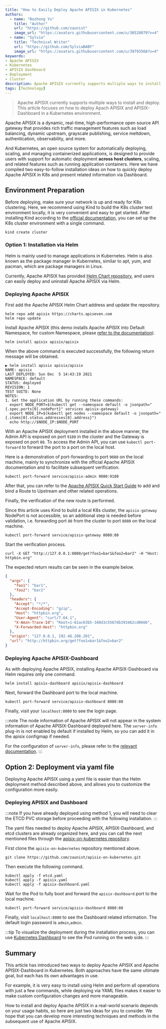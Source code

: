 ```yaml
---
title: "How to Easily Deploy Apache APISIX in Kubernetes"
authors:
  - name: "Bozhong Yu"
    title: "Author"
    url: "https://github.com/zaunist"
    image_url: "https://avatars.githubusercontent.com/u/38528079?v=4"
  - name: "Sylvia"
    title: "Technical Writer"
    url: "https://github.com/SylviaBABY"
    image_url: "https://avatars.githubusercontent.com/u/39793568?v=4"
keywords: 
- Apache APISIX
- Kubernetes
- APISIX Dashboard
- Deployment
- Cluster
description: Apache APISIX currently supports multiple ways to install and deploy. This article focuses on how to deploy Apach APISIX and APISIX-Dashboard in a Kubernetes environment.
tags: [Technology]
---
```


> Apache APISIX currently supports multiple ways to install and deploy. This article focuses on how to deploy Apach APISIX and APISIX-Dashboard in a Kubernetes environment.

<!--truncate-->

Apache APISIX is a dynamic, real-time, high-performance open source API gateway that provides rich traffic management features such as load balancing, dynamic upstream, grayscale publishing, service meltdown, authentication, observability, and more.

And Kubernetes, an open source system for automatically deploying, scaling, and managing containerized applications, is designed to provide users with support for automatic deployment **across host clusters**, scaling, and related features such as running application containers. Here we have compiled two easy-to-follow installation ideas on how to quickly deploy Apache APISIX in K8s and present related information via Dashboard.

## Environment Preparation

Before deploying, make sure your network is up and ready for K8s clustering.
Here, we recommend using Kind to build the K8s cluster test environment locally, it is very convenient and easy to get started. After installing Kind according to the [official documentation](https://kind.sigs.k8s.io/docs/user/quick-start/), you can set up the K8s cluster environment with a single command.

```shell
kind create cluster
```

### Option 1: Installation via Helm

Helm is mainly used to manage applications in Kubernetes. Helm is also known as the package manager in Kubernetes, similar to apt, yum, and pacman, which are package managers in Linux.

Currently, Apache APISIX has provided [Helm Chart repository](https://github.com/apache/apisix-helm-chart), and users can easily deploy and uninstall Apache APISIX via Helm.

### Deploying Apache APISIX

First add the Apache APISIX Helm Chart address and update the repository.

```shell
helm repo add apisix https://charts.apiseven.com
helm repo update
```

Install Apache APISIX (this demo installs Apache APISIX into Default Namespace, for custom Namespace, please [refer to the documentation](https://kubernetes.io/docs/tasks/administer-cluster/namespaces/#creating-a-new-namespace)).

```shell
helm install apisix apisix/apisix
```

When the above command is executed successfully, the following return message will be obtained.

```shell
▶ helm install apisix apisix/apisix
NAME: apisix
LAST DEPLOYED: Sun Dec  5 14:43:19 2021
NAMESPACE: default
STATUS: deployed
REVISION: 1
TEST SUITE: None
NOTES:
1. Get the application URL by running these commands:
  export NODE_PORT=$(kubectl get --namespace default -o jsonpath="{.spec.ports[0].nodePort}" services apisix-gateway)
  export NODE_IP=$(kubectl get nodes --namespace default -o jsonpath="{.items[0].status.addresses[0].address}")
  echo http://$NODE_IP:$NODE_PORT
```

With an Apache APISIX deployment installed in the above manner, the Admin API is exposed on port `9180` in the cluster and the Gateway is exposed on port `80`. To access the Admin API, you can use `kubectl port-forward` to forward the port to a port on the local host.

Here is a demonstration of port-forwarding to port `9080` on the local machine, mainly to synchronize with the official Apache APISIX documentation and to facilitate subsequent verification.

```shell
kubectl port-forward service/apisix-admin 9080:9180
```

After that, you can refer to the [Apache APISIX Quick Start Guide](https://apisix.apache.org/zh/docs/apisix/getting-started/) to add and bind a Route to Upstream and other related operations.

Finally, the verification of the new route is performed.

Since this article uses Kind to build a local K8s cluster, the `apisix-gateway` NodePort is not accessible, so an additional step is needed before validation, i.e. forwarding port `80` from the cluster to port `8080` on the local machine.

```shell
kubectl port-forward service/apisix-gateway 8080:80
```

Start the verification process.

```shell
curl -X GET "http://127.0.0.1:8080/get?foo1=bar1&foo2=bar2" -H "Host: httpbin.org"
```

The expected return results can be seen in the example below.

```json
{
  "args": {
    "foo1": "bar1",
    "foo2": "bar2"
  },
  "headers": {
    "Accept": "*/*",
    "Accept-Encoding": "gzip",
    "Host": "httpbin.org",
    "User-Agent": "curl/7.64.1",
    "X-Amzn-Trace-Id": "Root=1-61ac63b5-348d3c5567db393462cd0666",
    "X-Forwarded-Host": "httpbin.org"
  },
  "origin": "127.0.0.1, 192.46.208.201",
  "url": "http://httpbin.org/get?foo1=bar1&foo2=bar2"
}
```

### Deploying Apache APISIX-Dashboard

As with deploying Apache APISIX, installing Apache APISIX-Dashboard via Helm requires only one command.

```shell
helm install apisix-dashboard apisix/apisix-dashboard
```

Next, forward the Dashboard port to the local machine.

```shell
kubectl port-forward service/apisix-dashboard 8080:80
```

Finally, visit your `localhost:8080` to see the login page.

:::note
The node information of Apache APISIX will not appear in the system information of Apache APISIX-Dashboard deployed here. The `server-info` plug-in is not enabled by default if installed by Helm, so you can add it in the apisix configmap if needed.

For the configuration of `server-info`, please refer to the [relevant documentation](https://apisix.apache.org/docs/apisix/plugins/server-info/).
:::

## Option 2: Deployment via yaml file

Deploying Apache APISIX using a yaml file is easier than the Helm deployment method described above, and allows you to customize the configuration more easily.

### Deploying APISIX and Dashboard

:::note
If you have already deployed using method 1, you will need to clear the ETCD PVC storage before proceeding with the following installation.
:::

The yaml files needed to deploy Apache APISIX, APISIX-Dashboard, and etcd clusters are already organized here, and you can call the next mentioned files through the [apisix-on-kubernetes repository](https://github.com/zaunist/apisix-on-kubernetes).

First clone the `apisix-on-kubernetes` repository mentioned above.

```shell
git clone https://github.com/zaunist/apisix-on-kubernetes.git
```

Then execute the following command.

```shell
kubectl apply -f etcd.yaml
kubectl apply -f apisix.yaml
kubectl apply -f apisix-dashboard.yaml
```

Wait for the Pod to fully boot and forward the `apisix-dashboard` port to the local machine.

```shell
kubectl port-forward service/apisix-dashboard 8080:80
```

Finally, visit `localhost:8080` to see the Dashboard related information. The default login password is `admin`,`admin`.

:::tip
To visualize the deployment during the installation process, you can use [Kubernetes Dashboard](https://github.com/kubernetes/dashboard) to see the Pod running on the web side.
:::

## Summary

This article has introduced two ways to deploy Apache APISIX and Apache APISIX-Dashboard in Kubernetes. Both approaches have the same ultimate goal, but each has its own advantages in use.

For example, it is very easy to install using Helm and perform all operations with just a few commands, while deploying via YAML files makes it easier to make custom configuration changes and more manageable.

How to install and deploy Apache APISIX in a real-world scenario depends on your usage habits, so here are just two ideas for you to consider. We hope that you can develop more interesting techniques and methods in the subsequent use of Apache APISIX.

